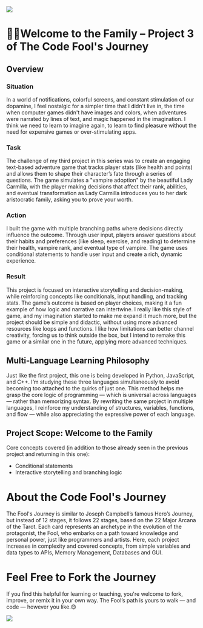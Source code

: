 <body>
<img src=";" />

<h1>🧛‍♀️Welcome to the Family – Project 3 of The Code Fool's Journey</h1>

<h2>Overview</h2>

<h3>Situation</h3>
<p>In a world of notifications, colorful screens, and constant stimulation of our dopamine, I feel nostalgic for a simpler time that I didn't live in, the time when computer games didn't have images and colors, when adventures were narrated by lines of text, and magic happened in the imagination. I think we need to learn to imagine again, to learn to find pleasure without the need for expensive games or over-stimulating apps.</p>

<h3>Task</h3>
<p>The challenge of my third project in this series was to create an engaging text-based adventure game that tracks player stats (like health and points) and allows them to shape their character’s fate through a series of questions. The game simulates a "vampire adoption" by the beautiful Lady Carmilla, with the player making decisions that affect their rank, abilities, and eventual transformation as Lady Carmilla introduces you to her dark aristocratic family, asking you to prove your worth.</p>

<h3>Action</h3>
<p>I built the game with multiple branching paths where decisions directly influence the outcome. Through user input, players answer questions about their habits and preferences (like sleep, exercise, and reading) to determine their health, vampire rank, and eventual type of vampire. The game uses conditional statements to handle user input and create a rich, dynamic experience.</p>

<h3>Result</h3>
<p>This project is focused on interactive storytelling and decision-making, while reinforcing concepts like conditionals, input handling, and tracking stats. The game’s outcome is based on player choices, making it a fun example of how logic and narrative can intertwine. I really like this style of game, and my imagination started to make me expand it much more, but the project should be simple and didactic, without using more advanced resources like loops and functions. I like how limitations can better channel creativity, forcing us to think outside the box, but I intend to remake this game or a similar one in the future, applying more advanced techniques.</p>

<h2>Multi-Language Learning Philosophy</h2>
<p>Just like the first project, this one is being developed in Python, JavaScript, and C++. I’m studying these three languages simultaneously to avoid becoming too attached to the quirks of just one. This method helps me grasp the core logic of programming — which is universal across languages — rather than memorizing syntax. By rewriting the same project in multiple languages, I reinforce my understanding of structures, variables, functions, and flow — while also appreciating the expressive power of each language.</p>

<h2>Project Scope: Welcome to the Family</h2>
<p>Core concepts covered (in addition to those already seen in the previous project and returning in this one):</p>
<ul>
  <li>Conditional statements</li>
  <li>Interactive storytelling and branching logic</li>
</ul>

<h1>About the Code Fool's Journey</h1>
<p>The Fool's Journey is similar to Joseph Campbell’s famous Hero’s Journey, but instead of 12 stages, it follows 22 stages, based on the 22 Major Arcana of the Tarot. Each card represents an archetype in the evolution of the protagonist, the Fool, who embarks on a path toward knowledge and personal power, just like programmers and artists. Here, each project increases in complexity and covered concepts, from simple variables and data types to APIs, Memory Management, Databases and GUI.</p>

<h1>Feel Free to Fork the Journey</h1>
<p>If you find this helpful for learning or teaching, you're welcome to fork, improve, or remix it in your own way. The Fool’s path is yours to walk — and code — however you like.😊</p>

<img src=";" />

</body>





